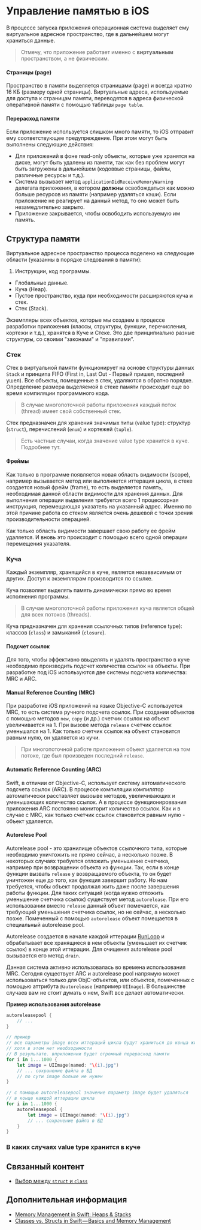 # Управление памятью в iOS

В процессе запуска приложения операционная система выделяет ему виртуальное адресное пространство, где в дальнейшем могут храниться данные.

> Отмечу, что приложение работает именно с __виртуальным__ пространством, а не физическим. 

#### Страницы (page)

Пространство в памяти выделяется страницами (page) и всегда кратно 16 КБ (размеру одной страницы). Виртуальные адреса, используемые для доступа к страницам памяти, переводятся в адреса физической оперативной памяти с помощью таблицы `page table`.

#### Перерасход памяти

Если приложение используется слишком много памяти, то iOS отправит ему соответствующее предупреждение. При этом могут быть выполнены следующие действия:

- Для приложений в фоне read-only объекты, которые уже хранятся на диске, могут быть удалены из памяти, так как без проблем могут быть загружены в дальнейшем (кодоввые страницы, файлы, различные ресурсы и т.д.).
- Система вызывает метод `applicationDidReceiveMemoryWarning` делегата приложения, в котором __должны__ освобождаться как можно больше ресурсов из памяти (например удаляться кэши). Если приложение не реагирует на данный метод, то оно может быть незамедлительно закрыто.
- Приложение закрывается, чтобы освободить используемую им память.

## Структура памяти

Виртуальное адресное пространство процесса поделено на следующие области (указанны в порядке следования в памяти):

1. Инструкции, код программы.
- Глобальные данные.
- Куча (Heap).
- Пустое пространство, куда при необходимости расширяются куча и стек.
- Стек (Stack).

Экземпляры всех объектов, которые мы создаем в процессе разработки приложения (классы, структуры, функции, перечисления, кортежи и т.д.), хранятся в Куче и Стеке. Это две принципиально разные структуры, со своими "законами" и "правилами".

### <a id="stack"></a>Стек

Стек в виртуальной памяти функционирует на основе структуры данных `Stack` и принципа FIFO (First in, Last Out - Первый пришел, последний ушел). Все объекты, помещенные в стек, удаляются в обратно порядке. Определение размера выделяемой в стеке памяти происходит еще во время компиляции программного кода.

> В случае многопоточной работы приложения каждый поток (thread) имеет свой собственный стек.

Стек предназначен для хранения значимых типы (value type): структур (`struct`), перечислений (`enum`) и кортежей (`tuple`). 

> Есть частные случаи, когда значение value type хранится в куче. Подробнее тут.

#### Фреймы

Как только в программе появляется новая область видимости (scope), например вызывается метод или выполняется иттерация цикла, в стеке создается новый фрейм (frame), то есть выделяется память, необходимая данной области видимости для хранения данных. Для выполнения операции выделения требуется всего 1 процессорная инструкция, перемещающая указатель на указанный адрес. Именно по этой причине работа со стеком является очень дешевой с точки зрения производительности операцией.

Как только область видимости завершает свою работу ее фрейм удаляется. И вновь это происходит с помощью всего одной операции перемещения указателя.

### <a id="heap"></a>Куча

Каждый экземпляр, хранящийся в куче, является незаввисимым от других. Доступ к экземплярам производится по ссылке.

Куча позволяет выделять память динамически прямо во время исполнения программы.

> В случае многопоточной работы приложения куча является общей для всех потоков (threads).

Куча предназначен для хранения ссылочных типов (reference type): классов (`class`) и замыканий (`closure`).

#### Подсчет ссылок

Для того, чтобы эффективно ввыделять и удалять пространство в куче необходимо производить подсчет количества ссылок на объекты. При разработке под iOS используются две системы подсчета количества: MRC и ARC.

#### <a id="mrc"></a>Manual Reference Counting (MRC)

При разработке iOS приложений на языке Objective-C используется MRC, то есть система ручного подсчета ссылок. При создании объектов с помощью методов `new`, `copy` (и др.) счетчик ссылок на объект увеличивается на 1. При вызове метода `release` счетчик ссылок уменьшался на 1. Как только счетчик ссылок на объект становится равным нулю, он удаляется из кучи.

> При многопоточной работе приложения объект удаляется на том потоке, где был произведен последний `release`.

#### <a id="arc"></a>Automatic Reference Counting (ARC)

Swift, в отличии от Objective-C, использует систему автоматического подсчета ссылок (ARC). В процессе компиляции компилятор автоматически расставляет вызоыве методов, увеличивающих и уменьшающих количество ссылок. А в процессе функционироввания приложения ARC постоянно мониторит количество ссылок. Как и в случае с MRC, как только счетчик ссылок становится равным нулю - объект удаляется.

#### <a id="autoreleasepool"></a>Autorelese Pool

Autorelease pool - это хранилище объектов ссылочного типа, которые необходимо уничтожить не прямо сейчас, а несколько позже. В некоторых случаях требуется отложить уменьшение счетчика, например при возвращении объекта из функции. Так, если в конце функции вызвать `release` у возвращаемого объекта, то он будет уничтожен еще до того, как функция завершит работу. Но нам требуется, чтобы объект продолжал жить даже после завершения работы функции. Для таких ситуаций (когда нужно отложить уменьшение счетчика ссылок) существует метод `autorelease`. При его использовании вместо `release` данный объект помечается, как требующий уменьшения счетчика ссылок, но не сейчас, а несколько позже. Помеченный с помощью `autorelease` объект помещается в специальный autorelease pool.

Autorelease создается в начале каждой иттерации [RunLoop](/RunLoop.md) и обрабатывает все хранящиеся в нем объекты (уменьшает их счетчик ссылок) в конце этой иттерации. Для очищения autorelease pool вызывается его метод `drain`.

Данная система активно использовалась во времена использования MRC. Сегодня существует ARC и autorelease pool напрямую может использоваться только для ObjC-объектов, или объектов, помеченных с помощью аттрибута `@autorelease` (например `UIImage`). В большинстве случаев вам не стоит думать о нем, Swift все делает автоматически.

__Пример использования autorelease__

```swift
autoreleasepool {
    // ...
}

// пример
// все параметры image всех иттераций цикла будут храниться до конца жизни потока
// хотя в этом нет необходимости
// В результате. вприложении будет огромный перерасход памяти
for i in 1...1000 {
    let image = UIImage(named: "\(i).jpg")
    // ... сохранение файла в БД
    // по сути image больше не нужен
}

// с помощью autoreleasepool значение параметр image будет удаляться 
// в конце каждой иттерации цикла
for i in 1...1000 {
    autoreleasepool {
        let image = UIImage(named: "\(i).jpg")
        // ... сохранение файла в БД
    }
}
```

### В каких случаях value type хранится в куче



## Связанный контент

- [Выбор между `struct` и `class`](./StructClassChoise.md)


## Дополнительная информация

- [Memory Management in Swift: Heaps & Stacks](https://heartbeat.fritz.ai/memory-management-in-swift-heaps-stacks-baa755abe16a)
- [Classes vs. Structs in Swift — Basics and Memory Management](https://betterprogramming.pub/classes-vs-structs-basics-and-memory-management-4707714d82e)